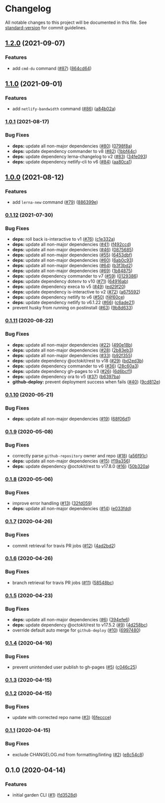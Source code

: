 # Changelog

All notable changes to this project will be documented in this file. See [standard-version](https://github.com/conventional-changelog/standard-version) for commit guidelines.

## [1.2.0](https://github.com/zendeskgarden/scripts/compare/v1.1.0...v1.2.0) (2021-09-07)


### Features

* add `cmd-du` command ([#87](https://github.com/zendeskgarden/scripts/issues/87)) ([864cd64](https://github.com/zendeskgarden/scripts/commit/864cd641ec2733340eb575213076ffc36a66b50a))

## [1.1.0](https://github.com/zendeskgarden/scripts/compare/v1.0.1...v1.1.0) (2021-09-01)


### Features

* add `netlify-bandwidth` command ([#86](https://github.com/zendeskgarden/scripts/issues/86)) ([a84b02a](https://github.com/zendeskgarden/scripts/commit/a84b02a0d5fd0e588bb2d7e5e7b6c5804639180b))

### [1.0.1](https://github.com/zendeskgarden/scripts/compare/v1.0.0...v1.0.1) (2021-08-17)


### Bug Fixes

* **deps:** update all non-major dependencies ([#80](https://github.com/zendeskgarden/scripts/issues/80)) ([0798f8a](https://github.com/zendeskgarden/scripts/commit/0798f8a5e4943239319bf14c95205221e7ba86a8))
* **deps:** update dependency commander to v8 ([#82](https://github.com/zendeskgarden/scripts/issues/82)) ([1bbf44c](https://github.com/zendeskgarden/scripts/commit/1bbf44ce97ca6b623bd23c510f039c552dd1a5c9))
* **deps:** update dependency lerna-changelog to v2 ([#83](https://github.com/zendeskgarden/scripts/issues/83)) ([34fe093](https://github.com/zendeskgarden/scripts/commit/34fe0933d023f367066ebc1968eb1c1072334bb8))
* **deps:** update dependency netlify-cli to v6 ([#84](https://github.com/zendeskgarden/scripts/issues/84)) ([aa80ca1](https://github.com/zendeskgarden/scripts/commit/aa80ca1e1ba81e9f5bf50e82c122807e0901204d))

## [1.0.0](https://github.com/zendeskgarden/scripts/compare/v0.1.12...v1.0.0) (2021-08-12)


### Features

* add `lerna-new` command ([#79](https://github.com/zendeskgarden/scripts/issues/79)) ([886399e](https://github.com/zendeskgarden/scripts/commit/886399ecfc7f29b3e89d074db31b283c45203b06))

### [0.1.12](https://github.com/zendeskgarden/scripts/compare/v0.1.11...v0.1.12) (2021-07-30)


### Bug Fixes

* **deps:** roll back is-interactive to v1 ([#76](https://github.com/zendeskgarden/scripts/issues/76)) ([c1e332a](https://github.com/zendeskgarden/scripts/commit/c1e332a7e5af8fcdeb4be2a1e1755aacec1decc0))
* **deps:** update all non-major dependencies ([#41](https://github.com/zendeskgarden/scripts/issues/41)) ([f492ccd](https://github.com/zendeskgarden/scripts/commit/f492ccd26c5d94bd53b2b8658aecce987ee60b0e))
* **deps:** update all non-major dependencies ([#46](https://github.com/zendeskgarden/scripts/issues/46)) ([0875685](https://github.com/zendeskgarden/scripts/commit/0875685e5e5f8643ecaf24ff80c0061cf6760d04))
* **deps:** update all non-major dependencies ([#55](https://github.com/zendeskgarden/scripts/issues/55)) ([6453dbf](https://github.com/zendeskgarden/scripts/commit/6453dbfd56b4284cdeeca70c1eb0a9e2f1470eff))
* **deps:** update all non-major dependencies ([#60](https://github.com/zendeskgarden/scripts/issues/60)) ([6ab0c93](https://github.com/zendeskgarden/scripts/commit/6ab0c93e9f5b715f7c46a98c1c1d2bf4a03ed19f))
* **deps:** update all non-major dependencies ([#64](https://github.com/zendeskgarden/scripts/issues/64)) ([b3f3bd2](https://github.com/zendeskgarden/scripts/commit/b3f3bd23026909ba7e0e3e75154a8dc992597fe4))
* **deps:** update all non-major dependencies ([#69](https://github.com/zendeskgarden/scripts/issues/69)) ([1b84875](https://github.com/zendeskgarden/scripts/commit/1b8487539dd51a108bccc93013a4c903d672d390))
* **deps:** update dependency commander to v7 ([#59](https://github.com/zendeskgarden/scripts/issues/59)) ([0129386](https://github.com/zendeskgarden/scripts/commit/0129386fc1e925b99fdede3edd7f484a88246786))
* **deps:** update dependency dotenv to v10 ([#71](https://github.com/zendeskgarden/scripts/issues/71)) ([64916ab](https://github.com/zendeskgarden/scripts/commit/64916abc56cd254e7d64845b0395f6227c9e53b6))
* **deps:** update dependency execa to v5 ([#49](https://github.com/zendeskgarden/scripts/issues/49)) ([ed29f20](https://github.com/zendeskgarden/scripts/commit/ed29f200fb9b7b00421f3597e9131cb1f7a5bdb0))
* **deps:** update dependency is-interactive to v2 ([#72](https://github.com/zendeskgarden/scripts/issues/72)) ([a675592](https://github.com/zendeskgarden/scripts/commit/a6755923f15534a7fd129eb4df6f44c6016cdc30))
* **deps:** update dependency netlify to v6 ([#50](https://github.com/zendeskgarden/scripts/issues/50)) ([f4f60ce](https://github.com/zendeskgarden/scripts/commit/f4f60cead5823dba7599b781f4cf69ac8ce6ac67))
* **deps:** update dependency netlify to v6.1.22 ([#66](https://github.com/zendeskgarden/scripts/issues/66)) ([c6ade21](https://github.com/zendeskgarden/scripts/commit/c6ade21073a6c186593d0df6083324b468704e6a))
* prevent husky from running on postinstall ([#63](https://github.com/zendeskgarden/scripts/issues/63)) ([9b8d633](https://github.com/zendeskgarden/scripts/commit/9b8d633333c53304fc0005f785d92d3712284747))

### [0.1.11](https://github.com/zendeskgarden/scripts/compare/v0.1.10...v0.1.11) (2020-08-22)


### Bug Fixes

* **deps:** update all non-major dependencies ([#22](https://github.com/zendeskgarden/scripts/issues/22)) ([490e18b](https://github.com/zendeskgarden/scripts/commit/490e18bacd45d2b48f8facd14782d66107e54940))
* **deps:** update all non-major dependencies ([#28](https://github.com/zendeskgarden/scripts/issues/28)) ([2b83eb3](https://github.com/zendeskgarden/scripts/commit/2b83eb30f56570b8aa7e41d515c3f6694b6a44c8))
* **deps:** update all non-major dependencies ([#33](https://github.com/zendeskgarden/scripts/issues/33)) ([b92f355](https://github.com/zendeskgarden/scripts/commit/b92f3558688072dceba8531b18ff3b26f4522f9a))
* **deps:** update dependency @octokit/rest to v18 ([#29](https://github.com/zendeskgarden/scripts/issues/29)) ([bd2ed3b](https://github.com/zendeskgarden/scripts/commit/bd2ed3b44eedb3a3c94abaad71a2465c1d6fd2d3))
* **deps:** update dependency commander to v6 ([#36](https://github.com/zendeskgarden/scripts/issues/36)) ([28c60a3](https://github.com/zendeskgarden/scripts/commit/28c60a36e32f12996c81f631f749b6957a8081d0))
* **deps:** update dependency gh-pages to v3 ([#26](https://github.com/zendeskgarden/scripts/issues/26)) ([6d6bcf1](https://github.com/zendeskgarden/scripts/commit/6d6bcf1408a09aebe4e554d96adb232d904b6b6d))
* **deps:** update dependency ora to v5 ([#37](https://github.com/zendeskgarden/scripts/issues/37)) ([b6397ba](https://github.com/zendeskgarden/scripts/commit/b6397babbeacc897572a77b879dfc4688f23b9f3))
* **github-deploy:** prevent deployment success when <command> fails ([#40](https://github.com/zendeskgarden/scripts/issues/40)) ([9cd812e](https://github.com/zendeskgarden/scripts/commit/9cd812e2f0599233c3a29736bd0a0a9902ab4ece))

### [0.1.10](https://github.com/zendeskgarden/scripts/compare/v0.1.9...v0.1.10) (2020-05-21)


### Bug Fixes

* **deps:** update all non-major dependencies ([#19](https://github.com/zendeskgarden/scripts/issues/19)) ([68f06d1](https://github.com/zendeskgarden/scripts/commit/68f06d1e55f1be31716e2bd1252d70da46a0363f))

### [0.1.9](https://github.com/zendeskgarden/scripts/compare/v0.1.8...v0.1.9) (2020-05-08)


### Bug Fixes

* correctly parse `github-repository` owner and repo ([#18](https://github.com/zendeskgarden/scripts/issues/18)) ([a56f91c](https://github.com/zendeskgarden/scripts/commit/a56f91ced8b988f9c01adf16ac93144adad48745))
* **deps:** update all non-major dependencies ([#15](https://github.com/zendeskgarden/scripts/issues/15)) ([f19a356](https://github.com/zendeskgarden/scripts/commit/f19a3563b732b4a9f250de0c2051b4c669bbd2f1))
* **deps:** update dependency @octokit/rest to v17.8.0 ([#16](https://github.com/zendeskgarden/scripts/issues/16)) ([50b320a](https://github.com/zendeskgarden/scripts/commit/50b320a23494aa3fcdea2889df576afca0643978))

### [0.1.8](https://github.com/zendeskgarden/scripts/compare/v0.1.7...v0.1.8) (2020-05-06)


### Bug Fixes

* improve error handling ([#13](https://github.com/zendeskgarden/scripts/issues/13)) ([32fd059](https://github.com/zendeskgarden/scripts/commit/32fd0599472bf69eadf8e4c6a26757e9795c7a03))
* **deps:** update all non-major dependencies ([#14](https://github.com/zendeskgarden/scripts/issues/14)) ([e033fdd](https://github.com/zendeskgarden/scripts/commit/e033fdd62ac3264ec261b2ed9ec55c0ab9404a05))

### [0.1.7](https://github.com/zendeskgarden/scripts/compare/v0.1.6...v0.1.7) (2020-04-26)


### Bug Fixes

* commit retrieval for travis PR jobs ([#12](https://github.com/zendeskgarden/scripts/issues/12)) ([4ad2bd2](https://github.com/zendeskgarden/scripts/commit/4ad2bd260ebd19af3f75115bacac697ee96c998c))

### [0.1.6](https://github.com/zendeskgarden/scripts/compare/v0.1.5...v0.1.6) (2020-04-26)


### Bug Fixes

* branch retrieval for travis PR jobs ([#11](https://github.com/zendeskgarden/scripts/issues/11)) ([58548bc](https://github.com/zendeskgarden/scripts/commit/58548bcc5a0c42cdeeefe24ecf38d8be576e44f0))

### [0.1.5](https://github.com/zendeskgarden/scripts/compare/v0.1.4...v0.1.5) (2020-04-23)


### Bug Fixes

* **deps:** update all non-major dependencies ([#6](https://github.com/zendeskgarden/scripts/issues/6)) ([394efe6](https://github.com/zendeskgarden/scripts/commit/394efe613ed579e2dbd9eac9c4a3de5c546612c7))
* **deps:** update dependency @octokit/rest to v17.5.2 ([#9](https://github.com/zendeskgarden/scripts/issues/9)) ([4d258bc](https://github.com/zendeskgarden/scripts/commit/4d258bc7d943ee37a95e45437c333a9c60d57a77))
* override default auto merge for `github-deploy` ([#10](https://github.com/zendeskgarden/scripts/issues/10)) ([6997480](https://github.com/zendeskgarden/scripts/commit/69974803f264b9b0cd7c8b2801ebc331b6acf958))

### [0.1.4](https://github.com/zendeskgarden/scripts/compare/v0.1.3...v0.1.4) (2020-04-16)


### Bug Fixes

* prevent unintended user publish to gh-pages ([#5](https://github.com/zendeskgarden/scripts/issues/5)) ([c046c25](https://github.com/zendeskgarden/scripts/commit/c046c2557db85ff538148b7a42718056204e9b21))

### [0.1.3](https://github.com/zendeskgarden/scripts/compare/v0.1.2...v0.1.3) (2020-04-15)

### [0.1.2](https://github.com/zendeskgarden/scripts/compare/v0.1.1...v0.1.2) (2020-04-15)


### Bug Fixes

* update with corrected repo name ([#3](https://github.com/zendeskgarden/scripts/issues/3)) ([6feccce](https://github.com/zendeskgarden/scripts/commit/6feccce9b6362e74ba7f2ae7aa2c14f6c190fd43))

### [0.1.1](https://github.com/zendeskgarden/scripts/compare/v0.1.0...v0.1.1) (2020-04-15)


### Bug Fixes

* exclude CHANGELOG.md from formatting/linting ([#2](https://github.com/zendeskgarden/scripts/issues/2)) ([e8c54c8](https://github.com/zendeskgarden/scripts/commit/e8c54c88e8976b213efa01ede3cacfdc529111e0))

## 0.1.0 (2020-04-14)


### Features

* initial garden CLI ([#1](https://github.com/zendeskgarden/scripts/issues/1)) ([fd3528d](https://github.com/zendeskgarden/scripts/commit/fd3528d8869929cf71dcfffece9706453ce05fb5))
